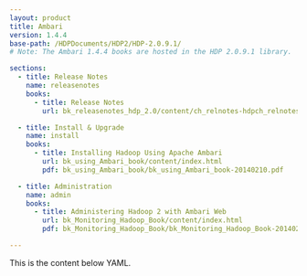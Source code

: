 ```yaml
---
layout: product
title: Ambari
version: 1.4.4
base-path: /HDPDocuments/HDP2/HDP-2.0.9.1/
# Note: The Ambari 1.4.4 books are hosted in the HDP 2.0.9.1 library.

sections:
  - title: Release Notes
    name: releasenotes
    books:
      - title: Release Notes
        url: bk_releasenotes_hdp_2.0/content/ch_relnotes-hdpch_relnotes-hdp-2.0.9.1-knownissues-ambari.html

  - title: Install & Upgrade
    name: install
    books:
      - title: Installing Hadoop Using Apache Ambari
        url: bk_using_Ambari_book/content/index.html
        pdf: bk_using_Ambari_book/bk_using_Ambari_book-20140210.pdf

  - title: Administration
    name: admin
    books:
      - title: Administering Hadoop 2 with Ambari Web
        url: bk_Monitoring_Hadoop_Book/content/index.html
        pdf: bk_Monitoring_Hadoop_Book/bk_Monitoring_Hadoop_Book-20140210.pdf

---
```


This is the content below YAML.
